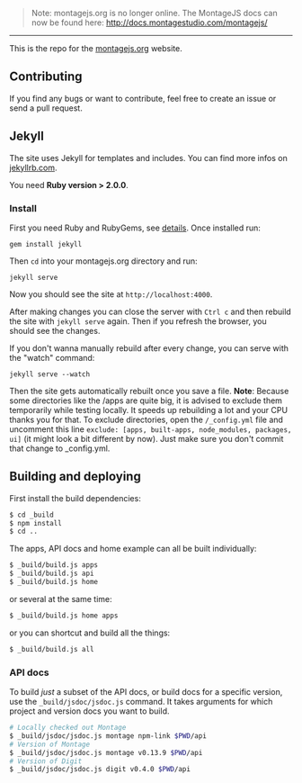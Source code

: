 > Note: montagejs.org is no longer online. The MontageJS docs can now be found here: http://docs.montagestudio.com/montagejs/


-------------------


This is the repo for the [montagejs.org](http://montagejs.org) website.

## Contributing
If you find any bugs or want to contribute, feel free to create an issue or send a pull request.


## Jekyll
The site uses Jekyll for templates and includes. You can find more infos on [jekyllrb.com](http://jekyllrb.com/).

You need **Ruby version > 2.0.0**.

### Install
First you need Ruby and RubyGems, see [details](http://jekyllrb.com/docs/installation/). Once installed run:

    gem install jekyll

Then `cd` into your montagejs.org directory and run:

    jekyll serve

Now you should see the site at `http://localhost:4000`.

After making changes you can close the server with `Ctrl c` and then rebuild the site with `jekyll serve` again. Then if you refresh the browser, you should see the changes.

If you don't wanna manually rebuild after every change, you can serve with the "watch" command:

    jekyll serve --watch

Then the site gets automatically rebuilt once you save a file. __Note__: Because some directories like the /apps are quite big, it is advised to exclude them temporarily while testing locally. It speeds up rebuilding a lot and your CPU thanks you for that. To exclude directories, open the `/_config.yml` file and uncomment this line `exclude: [apps, built-apps, node_modules, packages, ui]` (it might look a bit different by now). Just make sure you don't commit that change to _config.yml.


## Building and deploying

First install the build dependencies:

```bash
$ cd _build
$ npm install
$ cd ..
```

The apps, API docs and home example can all be built individually:

```bash
$ _build/build.js apps
$ _build/build.js api
$ _build/build.js home
```

or several at the same time:

```bash
$ _build/build.js home apps
```

or you can shortcut and build all the things:

```bash
$ _build/build.js all
```

### API docs

To build *just* a subset of the API docs, or build docs for a specific version, use the `_build/jsdoc/jsdoc.js` command. It takes arguments for which project and version docs you want to build.

```bash
# Locally checked out Montage
$ _build/jsdoc/jsdoc.js montage npm-link $PWD/api
# Version of Montage
$ _build/jsdoc/jsdoc.js montage v0.13.9 $PWD/api
# Version of Digit
$ _build/jsdoc/jsdoc.js digit v0.4.0 $PWD/api
```
